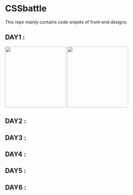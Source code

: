 # CSSbattle
This repo mainly contains code snipets of front-end designs.


## DAY1 : 
<img src="https://github.com/shivamlol/CSSbattle/assets/76174984/21054d96-2711-4afc-878b-cd3442b5f191" width = 200px height = 200px>
<img src="https://github.com/shivamlol/CSSbattle/assets/76174984/93762def-c0fb-4fbd-8646-bb921946dcaf" width = 200px height = 200px>



## DAY2 : 

## DAY3 : 

## DAY4 : 

## DAY5 : 

## DAY6 : 
